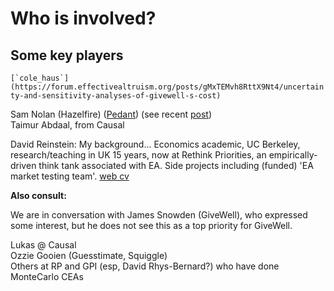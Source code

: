 # Who is involved?

## Some key players

``[`cole_haus`](https://forum.effectivealtruism.org/posts/gMxTEMvh8RttX9Nt4/uncertainty-and-sensitivity-analyses-of-givewell-s-cost)``

Sam Nolan (Hazelfire) ([Pedant](https://hazelfire.github.io/pedant/#/)) (see recent [post](https://forum.effectivealtruism.org/posts/xue4yQ5rn6iDsHdmM/pedant-a-type-checker-for-cost-effectiveness-analysis))\
Taimur Abdaal, from Causal&#x20;

David Reinstein: My background... Economics academic, UC Berkeley, research/teaching in UK 15 years, now at Rethink Priorities, an empirically-driven think tank associated with EA. Side projects including (funded) 'EA market testing team'. [web cv](https://daaronr.github.io/markdown-cv/)



**Also consult:**&#x20;

We are in conversation with James Snowden (GiveWell), who expressed some interest, but he does not see this as a top priority for GiveWell.

Lukas @ Causal\
Ozzie Gooien (Guesstimate, Squiggle)\
Others at RP and GPI (esp, David Rhys-Bernard?) who have done MonteCarlo CEAs


